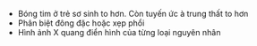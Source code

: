 - Bóng tim ở trẻ sơ sinh to hơn. Còn tuyến ức à trung thất to hơn
- Phân biệt đông đặc hoặc xẹp phổi
- Hình ảnh X quang điển hình của từng loại nguyên nhân
